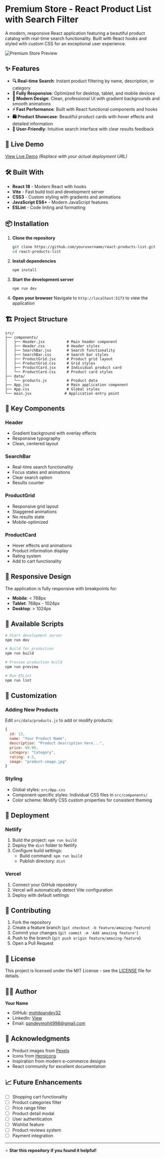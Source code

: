 # Premium Store - React Product List with Search Filter

A modern, responsive React application featuring a beautiful product catalog with real-time search functionality. Built with React hooks and styled with custom CSS for an exceptional user experience.

![Premium Store Preview](https://images.pexels.com/photos/230544/pexels-photo-230544.jpeg?auto=compress&cs=tinysrgb&w=1200&h=600&fit=crop)

## ✨ Features

- **🔍 Real-time Search**: Instant product filtering by name, description, or category
- **📱 Fully Responsive**: Optimized for desktop, tablet, and mobile devices
- **🎨 Modern Design**: Clean, professional UI with gradient backgrounds and smooth animations
- **⚡ Fast Performance**: Built with React functional components and hooks
- **🛍️ Product Showcase**: Beautiful product cards with hover effects and detailed information
- **🎯 User-Friendly**: Intuitive search interface with clear results feedback

## 🚀 Live Demo

[View Live Demo](https://mohitpandey32.github.io/react-products-list/) *(Replace with your actual deployment URL)*


## 🛠️ Built With

- **React 18** - Modern React with hooks
- **Vite** - Fast build tool and development server
- **CSS3** - Custom styling with gradients and animations
- **JavaScript ES6+** - Modern JavaScript features
- **ESLint** - Code linting and formatting

## 📦 Installation

1. **Clone the repository**
   ```bash
   git clone https://github.com/yourusername/react-products-list.git
   cd react-products-list
   ```

2. **Install dependencies**
   ```bash
   npm install
   ```

3. **Start the development server**
   ```bash
   npm run dev
   ```

4. **Open your browser**
   Navigate to `http://localhost:5173` to view the application

## 🏗️ Project Structure

```
src/
├── components/
│   ├── Header.jsx          # Main header component
│   ├── Header.css          # Header styles
│   ├── SearchBar.jsx       # Search functionality
│   ├── SearchBar.css       # Search bar styles
│   ├── ProductGrid.jsx     # Product grid layout
│   ├── ProductGrid.css     # Grid styles
│   ├── ProductCard.jsx     # Individual product card
│   └── ProductCard.css     # Product card styles
├── data/
│   └── products.js         # Product data
├── App.jsx                 # Main application component
├── App.css                 # Global styles
└── main.jsx               # Application entry point
```

## 🎯 Key Components

### Header
- Gradient background with overlay effects
- Responsive typography
- Clean, centered layout

### SearchBar
- Real-time search functionality
- Focus states and animations
- Clear search option
- Results counter

### ProductGrid
- Responsive grid layout
- Staggered animations
- No results state
- Mobile-optimized

### ProductCard
- Hover effects and animations
- Product information display
- Rating system
- Add to cart functionality

## 📱 Responsive Design

The application is fully responsive with breakpoints for:
- **Mobile**: < 768px
- **Tablet**: 768px - 1024px
- **Desktop**: > 1024px

## 🔧 Available Scripts

```bash
# Start development server
npm run dev

# Build for production
npm run build

# Preview production build
npm run preview

# Run ESLint
npm run lint
```

## 🎨 Customization

### Adding New Products
Edit `src/data/products.js` to add or modify products:

```javascript
{
  id: 13,
  name: "Your Product Name",
  description: "Product description here...",
  price: 99.99,
  category: "Category",
  rating: 4.5,
  image: "product-image.jpg"
}
```

### Styling
- Global styles: `src/App.css`
- Component-specific styles: Individual CSS files in `src/components/`
- Color scheme: Modify CSS custom properties for consistent theming

## 🚀 Deployment

### Netlify
1. Build the project: `npm run build`
2. Deploy the `dist` folder to Netlify
3. Configure build settings:
   - Build command: `npm run build`
   - Publish directory: `dist`

### Vercel
1. Connect your GitHub repository
2. Vercel will automatically detect Vite configuration
3. Deploy with default settings

## 🤝 Contributing

1. Fork the repository
2. Create a feature branch (`git checkout -b feature/amazing-feature`)
3. Commit your changes (`git commit -m 'Add amazing feature'`)
4. Push to the branch (`git push origin feature/amazing-feature`)
5. Open a Pull Request

## 📝 License

This project is licensed under the MIT License - see the [LICENSE](LICENSE) file for details.

## 👨‍💻 Author

**Your Name**
- GitHub: [mohitpandey32](https://github.com/mohitpandey32)
- LinkedIn: [View](https://www.linkedin.com/in/mohit-pandey-02921a277/)
- Email: pandeymohit998@gmail.com

## 🙏 Acknowledgments

- Product images from [Pexels](https://pexels.com)
- Icons from [Heroicons](https://heroicons.com)
- Inspiration from modern e-commerce designs
- React community for excellent documentation

## 📈 Future Enhancements

- [ ] Shopping cart functionality
- [ ] Product categories filter
- [ ] Price range filter
- [ ] Product detail modal
- [ ] User authentication
- [ ] Wishlist feature
- [ ] Product reviews system
- [ ] Payment integration

---

⭐ **Star this repository if you found it helpful!**
